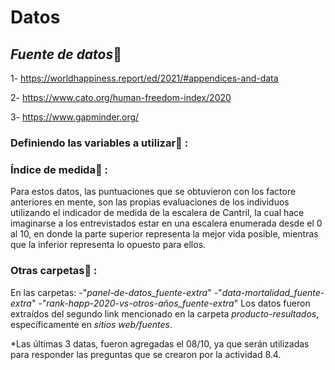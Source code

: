 # Datos

## *Fuente de datos*:mag_right:

1- <https://worldhappiness.report/ed/2021/#appendices-and-data>

2- <https://www.cato.org/human-freedom-index/2020>

3- <https://www.gapminder.org/>

### Definiendo las variables a utilizar:green_book: :

### Índice de medida:abacus: :

Para estos datos, las puntuaciones que se obtuvieron con los factore anteriores en mente, son las propias evaluaciones de los individuos utilizando el indicador de medida de la escalera de Cantril, la cual hace imaginarse a los entrevistados estar en una escalera enumerada desde el 0 al 10, en donde la parte superior representa la mejor vida posible, mientras que la inferior representa lo opuesto para ellos.

### Otras carpetas:pushpin: :

En las carpetas: -"*panel-de-datos_fuente-extra*" -"*data-mortalidad_fuente-extra*" -"*rank-happ-2020-vs-otros-años_fuente-extra*" Los datos fueron extraídos del segundo link mencionado en la carpeta *producto-resultados*, específicamente en *sitios web/fuentes*.

\*Las últimas 3 datas, fueron agregadas el 08/10, ya que serán utilizadas para responder las preguntas que se crearon por la actividad 8.4.
